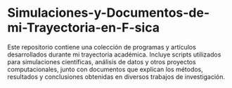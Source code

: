 # Simulaciones-y-Documentos-de-mi-Trayectoria-en-F-sica
Este repositorio contiene una colección de programas y artículos desarrollados durante mi trayectoria académica. Incluye scripts utilizados para simulaciones científicas, análisis de datos y otros proyectos computacionales, junto con documentos que explican los métodos, resultados y conclusiones obtenidas en diversos trabajos de investigación.

